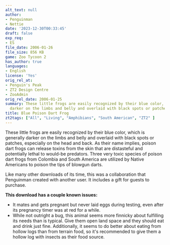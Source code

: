 ```yaml
---
alt_text: null
author:
- Penguinman
- Nettie
date: '2023-12-30T00:33:45'
draft: false
exp_req:
- ES
file_date: 2006-01-26
file_size: 856 KB
game: Zoo Tycoon 2
has_author: true
languages:
- English
license: 'Yes'
orig_rel_at:
- Penguin's Peak
- ZT2 Design Centre
- ZooAdmin
orig_rel_date: 2006-01-25
summary: These little frogs are easily recognized by their blue color, which is generally
  darker on the limbs and belly and overlaid with black spots or patches.
title: Blue Poison Dart Frog
zt2tags: ["All", "Living", "Amphibians", "South American", "ZT2" ]
---
```

These little frogs are easily recognized by their blue color, which is generally darker on the limbs and belly and overlaid with black spots or patches, especially on the head and back. As their name implies, poison dart frogs can release toxins from the skin that are distasteful and potentially lethal to would-be predators. Three very toxic species of poison dart frogs from Colombia and South America are utilized by Native Americans to poison the tips of blowgun darts.

Like many other downloads of its time, this was a collaboration that Penguinman created with another user. It includes a gift for guests to purchase.

**This download has a couple known issues:**
- It mates and gets pregnant but never laid eggs during testing, even after its pregnancy timer was at red for a while.
- While not outright a bug, this animal seems more finnicky about fulfilling its needs than is typical. Give them open land space and they should eat and drink just fine. Additionally, it seems to do better about eating from hollow logs than from terrain food, so it's recommended to give them a hollow log with insects as their food source.